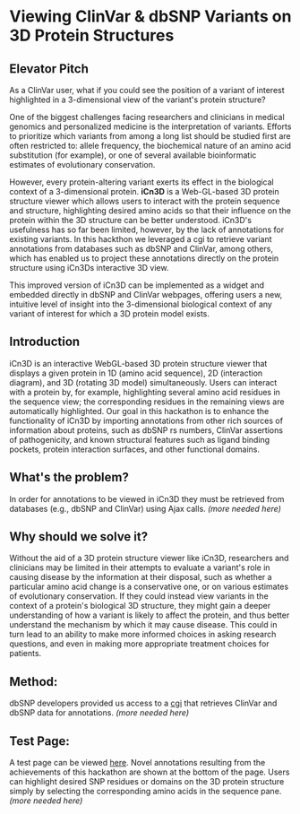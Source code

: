 # Viewing ClinVar & dbSNP Variants on 3D Protein Structures

## Elevator Pitch

As a ClinVar user, what if you could see the position of a variant of interest highlighted in a 3-dimensional view of the variant's protein structure?

One of the biggest challenges facing researchers and clinicians in medical genomics and personalized medicine is the interpretation of variants. Efforts to prioritize which variants from among a long list should be studied first are often restricted to: allele frequency, the biochemical nature of an amino acid substitution (for example), or one of several available bioinformatic estimates of evolutionary conservation.

However, every protein-altering variant exerts its effect in the biological context of a 3-dimensional protein. **iCn3D** is a Web-GL-based 3D protein structure viewer which allows users to interact with the protein sequence and structure, highlighting desired amino acids so that their influence on the protein within the 3D structure can be better understood. iCn3D's usefulness has so far been limited, however, by the lack of annotations for existing variants. In this hackthon we leveraged a cgi to retrieve variant annotations from databases such as dbSNP and ClinVar, among others, which has enabled us to project these annotations directly on the protein structure using iCn3Ds interactive 3D view.

This improved version of iCn3D can be implemented as a widget and embedded directly in dbSNP and ClinVar webpages, offering users a new, intuitive level of insight into the 3-dimensional biological context of any variant of interest for which a 3D protein model exists. 

## Introduction

iCn3D is an interactive WebGL-based 3D protein structure viewer that displays a given protein in 1D (amino acid sequence), 2D (interaction diagram), and 3D (rotating 3D model) simultaneously. Users can interact with a protein by, for example, highlighting several amino acid residues in the sequence view; the corresponding residues in the remaining views are automatically highlighted. Our goal in this hackathon is to enhance the functionality of iCn3D by importing annotations from other rich sources of information about proteins, such as dbSNP rs numbers, ClinVar assertions of pathogenicity, and known structural features such as ligand binding pockets, protein interaction surfaces, and other functional domains.

## What's the problem?

In order for annotations to be viewed in iCn3D they must be retrieved from databases (e.g., dbSNP and ClinVar) using Ajax calls. _(more needed here)_

## Why should we solve it?

Without the aid of a 3D protein structure viewer like iCn3D, researchers and clinicians may be limited in their attempts to evaluate a variant's role in causing disease by the information at their disposal, such as whether a particular amino acid change is a conservative one, or on various estimates of evolutionary conservation. If they could instead view variants in the context of a protein's biological 3D structure, they might gain a deeper understanding of how a variant is likely to affect the protein, and thus better understand the mechanism by which it may cause disease. This could in turn lead to an ability to make more informed choices in asking research questions, and even in making more appropriate treatment choices for patients.

## Method:

dbSNP developers provided us access to a [cgi](https://www.ncbi.nlm.nih.gov/projects/SNP/beVarSearch.cgi?appname=iCn3D&format=bed&report=pdb2bed&gi=809237) that retrieves ClinVar and dbSNP data for annotations. _(more needed here)_

## Test Page:

A test page can be viewed [here](https://test.ncbi.nlm.nih.gov/Structure/icn3d2/seq.html?id=809237l). Novel annotations resulting from the achievements of this hackathon are shown at the bottom of the page. Users can highlight desired SNP residues or domains on the 3D protein structure simply by selecting the corresponding amino acids in the sequence pane. _(more needed here)_

